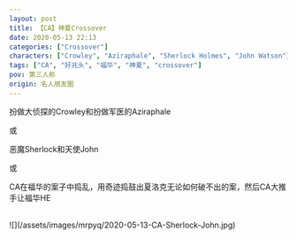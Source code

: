 ```yaml
---
layout: post
title: 【CA】神夏Crossover
date: 2020-05-13 22:13
categories: ["Crossover"]
characters: ["Crowley", "Aziraphale", "Sherlock Holmes", "John Watson"]
tags: ["CA", "好兆头", "福华", "神夏", "crossover"]
pov: 第三人称
origin: 名人朋友圈
---
```


扮做大侦探的Crowley和扮做军医的Aziraphale

或

恶魔Sherlock和天使John

或

CA在福华的案子中捣乱，用奇迹捣鼓出夏洛克无论如何破不出的案，然后CA大推手让福华HE

<br>
![](/assets/images/mrpyq/2020-05-13-CA-Sherlock-John.jpg)
